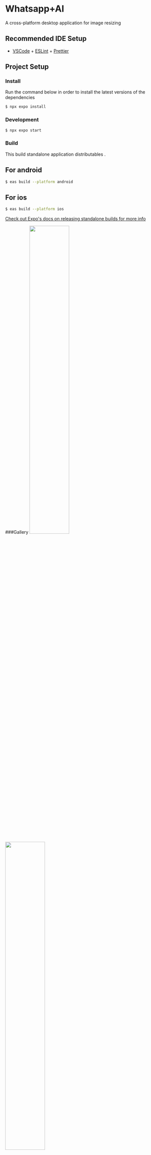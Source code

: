 # Whatsapp+AI
A cross-platform desktop application for image resizing

## Recommended IDE Setup

- [VSCode](https://code.visualstudio.com/) + [ESLint](https://marketplace.visualstudio.com/items?itemName=dbaeumer.vscode-eslint) + [Prettier](https://marketplace.visualstudio.com/items?itemName=esbenp.prettier-vscode)

## Project Setup

### Install
Run the command below in order to install the latest versions of the dependencies

```bash
$ npx expo install
```

### Development

```bash
$ npx expo start
```


### Build
This build standalone application distributables . 
## For android
```bash
$ eas build --platform android
```
## For ios
```bash
$ eas build --platform ios
```
[Check out Expo's docs on releasing standalone builds for more info](https://docs.expo.dev/build/setup/#build-for-android-emulatordevice-or-ios-simulator)

###Gallery
<img src="https://github.com/user-attachments/assets/846771e4-308d-417b-882f-ed19c56d70f7" width="50%"/>
<img src="https://github.com/user-attachments/assets/08815bd9-c630-41cc-81fe-846c95e28161" width="50%" />
<img src="https://github.com/user-attachments/assets/d6d2e000-7ae6-4181-b1bb-88d99fc4929e" width="50%" />
<img src="https://github.com/user-attachments/assets/f0603160-a98c-471f-8af2-d3a346b84cb0" width="50%"    />
<img src="https://github.com/user-attachments/assets/a97c2f6f-e9b8-4b12-8752-62e0c4fa58bd" width="50%"    />
<img src="https://github.com/user-attachments/assets/d2da6908-c747-4a2a-ae64-6f9bb04d63ce" width="50%" />
<img src="https://github.com/user-attachments/assets/baf1c9a3-256b-4cd9-8db5-a0e46eebc977" width="50%" />
<img src="https://github.com/user-attachments/assets/3468dcf7-8ce0-4d42-aa92-1ed151c1ae23" width="50%" />
<img src="https://github.com/user-attachments/assets/aabc14bd-6448-48e9-8ef4-144061132b81" width="50%"    />
<img src="https://github.com/user-attachments/assets/3bbe80a8-70b3-4817-bfba-ec3cf3ec86bf" width="50%" />



